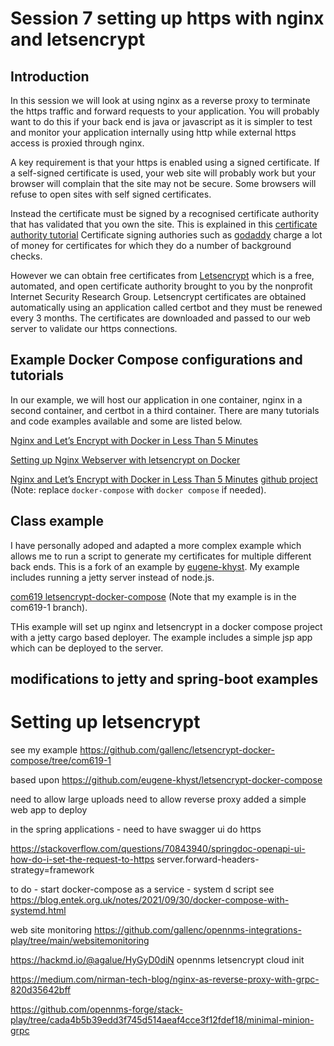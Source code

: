 # Session 7 setting up https with nginx and letsencrypt

## Introduction
In this session we will look at using nginx as a reverse proxy to terminate the https traffic and forward requests to your application. 
You will probably want to do this if your back end is java or javascript as it is simpler to test and monitor your application internally using http while external https access is proxied through nginx. 

A key requirement is that your https is enabled using a signed certificate. 
If a self-signed certificate is used, your web site will probably work but your browser will complain that the site may not be secure. 
Some browsers will refuse to open sites with self signed certificates. 

Instead the certificate must be signed by a recognised certificate authority that has validated that you own the site.
This is explained in this [certificate authority tutorial](https://www.techtarget.com/searchsecurity/definition/certificate-authority)
Certificate signing authories such as [godaddy](https://www.godaddy.com/en-uk/web-security/ssl-certificate) charge a lot of money for certificates for which they do a number of background checks.

However we can obtain free certificates from [Letsencrypt](https://letsencrypt.org/) which is a free, automated, and open certificate authority brought to you by the nonprofit Internet Security Research Group.
Letsencrypt certificates are obtained automatically using an application called certbot and they must be renewed every 3 months. 
The certificates are downloaded and passed to our web server to validate our https connections.

## Example Docker Compose configurations and tutorials

In our example, we will host  our application in one container, nginx in a second container, and certbot in a third container.
There are many tutorials and code examples available and some are listed below.

[Nginx and Let’s Encrypt with Docker in Less Than 5 Minutes](https://pentacent.medium.com/nginx-and-lets-encrypt-with-docker-in-less-than-5-minutes-b4b8a60d3a71)

[Setting up Nginx Webserver with letsencrypt on Docker](https://phoenixnap.com/kb/letsencrypt-docker)

[Nginx and Let’s Encrypt with Docker in Less Than 5 Minutes](https://pentacent.medium.com/nginx-and-lets-encrypt-with-docker-in-less-than-5-minutes-b4b8a60d3a71) [github project](https://github.com/wmnnd/nginx-certbot) (Note: replace `docker-compose` with `docker compose` if needed).

## Class example
I have personally adoped and adapted a more complex example which allows me to run a script to generate my certificates for multiple  different back ends. 
This is a fork of an example by [eugene-khyst](https://github.com/eugene-khyst/letsencrypt-docker-compose).
My example includes running a jetty server instead of node.js.

[com619 letsencrypt-docker-compose](https://github.com/gallenc/letsencrypt-docker-compose/tree/com619-1)
(Note that my example is in the com619-1 branch). 

THis example will set up nginx and letsencrypt in a docker compose project with a jetty cargo based deployer. 
The example includes a simple jsp app which can be deployed to the server.

## modifications to jetty and spring-boot examples


# Setting up letsencrypt

see my example https://github.com/gallenc/letsencrypt-docker-compose/tree/com619-1

based upon https://github.com/eugene-khyst/letsencrypt-docker-compose 

need to allow large uploads
need to allow reverse proxy
added a simple web app to deploy 

in the spring applications - need to have swagger ui do https

https://stackoverflow.com/questions/70843940/springdoc-openapi-ui-how-do-i-set-the-request-to-https
server.forward-headers-strategy=framework

to do - start docker-compose as a service - system d script
see https://blog.entek.org.uk/notes/2021/09/30/docker-compose-with-systemd.html


web site monitoring
https://github.com/gallenc/opennms-integrations-play/tree/main/websitemonitoring

https://hackmd.io/@agalue/HyGyD0diN  opennms letsencrypt cloud init

https://medium.com/nirman-tech-blog/nginx-as-reverse-proxy-with-grpc-820d35642bff

https://github.com/opennms-forge/stack-play/tree/cada4b5b39edd3f745d514aeaf4cce3f12fdef18/minimal-minion-grpc
